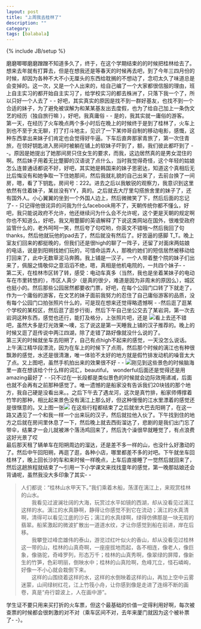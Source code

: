 ```yaml
---
layout: post
title: "上周我去桂林了"
description: ""
category: 
tags: [balabala]
---
```

{% include JB/setup %}




磨磨唧唧磨磨蹭蹭不知道多久了，终于，在这个学期结束的的时候把桂林给去了。想来去年就有打算去，但是在想我还是等春天的时候再去吧，到了今年三四月份的时候，却因为各种不大不小无厘头的东西给耽搁的不想动了，念叨太久了味道总是会变掉的。这一次，又是一个人出来的，给自己编了一个大家都很信服的理由，班上自主实习的都开始自主实习了，给学校实习的都去株洲了，只落下我一个了，所以只好一个人去了 - - 好吧，其实真实的原因是找不到一群好基友，也找不到一个合适的妹子，为了避免被误解为和某某基友出去度假，也为了给自己加上一条伪文艺的经历（独自旅行嘛 ），好吧，我真庸俗 - - 是的，我其实就一庸俗的游客。  
第一天，在经历了火车晚点两个多小时后在晚上的时候终于是到了桂林了，火车上到也不至于太无聊，打了打斗地主，见识了一下某帅哥自制的移动电影，感慨，这种东西拿出来妹子们肯定也会觉得好牛逼。下车后直奔那家青旅了，第一次住青旅，在领好钥匙进入房间时被躺在铺上的软妹子吓到了，额，我们彼此都吓到了 - -。原因是她提出了她那间房只住女生的要求，而我，这边居然真的是男女混住的啊。然后妹子用着无比蹩脚的汉语说了点什么，当时我觉得奇怪，这个年轻的姑娘怎么连普通话都说不好，好吧，其实她是韩国来的妹子思密达，知道这个真相后无比后悔没有和她争取一下住她那间，然后我就礼貌的自己出来了，去前台换了一间房，嗯，看了下钥匙，房间号：222。进去之后以我敏锐的观察力，我意识到这里依然有住着妹子，某丝没有YY，真的。之后就去大厅里勾搭旅舍里的妹子了，还有国外人。小心翼翼的坐到一个外国人边上，然后微微笑了下，然后后面的忘记了- - 只记得他很诧异的问我为什么facebook用不了，天朝传统你都不懂么，好吧，我只能说政府不允许，他还继续问为什么会不允许呢，这个更是天朝的规定啊你也不知道么，好吧，我又用蹩脚的英语解释了下说这类网站在国外，很难受政府监管什么的，老外呵呵一笑，然后夸了句哎哟，你英文不错哦～然后我回了句thanks，然后他就玩他的pad去了，然后就没有然后了。好苦逼的感脚 T_T。晚上室友们回来的都挺晚的，但我们还是很high的聊了一阵子，还留了对面床两姑娘的电话，说是到阳朔找她们玩的，可惜命运弄人，那晚约她们的短信居然被移动给打回来了，此中无数草泥马奔腾。我上铺是一汉子，一个人带着整个院的妹子们出来了，佩服之情敬仰之意滔滔不绝，嗯，真相是他机电院的，一共四个妹子- -    
第二天，在桂林市区转了转，感受：电动车真多（当然，我也是坐着某妹子的电动车在市里转悠的），市区人真少（是真的很少，难道是因为非周末的原因么），城区也挺小的。然后那些公园居然都要收门票，好吧，在每个公园门口转了下就走了，作为一个庸俗的游客，在文艺的妹子面前我努力的忍住了自己庸俗游客的品质，没有每个公园门口拍张照片什么的，可是现在想来还觉得略遗憾啊 - -然后逛了逛某个学校的某校区，然后逛了逛步行街，然后下午自己坐公交去了某岩洞，第一次去岩洞这种东西，感觉也还行，能打及格分，上张照片吧，还是
![](http://m2.img.libdd.com/farm4/2013/0706/11/7FDD2B644304C738E4AB8A98CED41D9F155EA4A7D245F_1280_720.jpg)看上去还不错吧，虽然大多是灯光效果～噢，忘了说这是第一天睡我上铺的汉子推荐的。晚上的时候又逛了逛传说中两江四湖，除了走错了路好像就没什么说的了。  
第三天的时候就坐车去阳朔了，自己有点high不起来的感觉，一天没怎么说话。上午漓江精华段漂流，因为在车上的时候下了点雨，然后那个时候的漓江也有种很飘渺的感觉，水还是很清澈，唯一体验不太好的地方就是假竹排发动机的噪音太大了点。又上图吧，虽然手机拍出来的效果很不好 - - ![](http://m1.img.libdd.com/farm5/2013/0706/11/C12E5834A417D96F49256A257E610BCEC89DFC5581006_1280_960.jpg)刚见到这些景色的时候脑海里一直在想该给个什么样的词汇，beautiful， wonderful后面还是觉得还是用 amazing最好了 - -只不过在一长段都是类似景色的时候就会边际效用递减，后面也就不会再有之前那种感觉了。唯一遗憾的是船家没有告诉我们20块钱的那个地方，我自己硬是没看出来。。之后下午去了遇龙河，这次是真竹排，船家师傅撑着竹竿的那种，相比起来景色没有漓江上那么好，但这种慢慢的江水里漂着的感觉还是很惬意的。又上图一张![](http://m2.img.libdd.com/farm4/2013/0706/11/95C855E5CA73E4912CFE99C5F49B687CB02179CB653B5_1280_960.jpg)
在这些行程都结束了之后就坐大巴去阳朔了，在这一路又遇见了一个和我一样一个出来玩的汉子，然后就拉他入伙了。下午找到住的地方之后就在房间里休息了一下，然后晚上就去西街溜达了，悲剧的是我们出门忘了带伞，结果才一会儿就被淋个落汤鸡回来了，然后洗个澡很早就睡觉了，有点浪费这好光景了哎  
最后那天租了辆单车在阳朔周边的溜达，还是差不多一样的山，也没什么好激动的了。然后中午回阳朔，再逛了逛，各种小店，哪里都差不多的对吧。下午就坐车回桂林了，晚上回长沙的车和来时候一样晚点，上车后直接睡了一觉然后就回来了，然后这趟旅程就结束了～引用一下小学课文来找找童年的感觉，第一晚那姑娘还会背诵呢，虽然我没大多印象了其实- -
>   人们都说：“桂林山水甲天下。”我们乘着木船，荡漾在漓江上，来观赏桂林的山水。  
>　　我看见过波澜壮阔的大海，玩赏过水平如镜的西湖，却从没看见过漓江这样的水。漓江的水真静啊，静得让你感觉不到它在流动；漓江的水真清啊，清得可以看见江底的沙石；漓江的水真绿啊，绿得仿佛那是一块无瑕的翡翠。船桨激起的微波扩散出一道道水纹，才让你感觉到船在前进，岸在后移。  
>　　我攀登过峰峦雄伟的泰山，游览过红叶似火的香山，却从没看见过桂林这一带的山，桂林的山真奇啊，一座座拔地而起，各不相连，像老人，像巨象，像骆驼，奇峰罗列，形态万千；桂林的山真秀啊，像翠绿的屏障，像新生的竹笋，色彩明丽，倒映水中；桂林的山真险啊，危峰兀立，怪石嶙峋，好像一不小心就会栽倒下来。  
>　　这样的山围绕着这样的水，这样的水倒映着这样的山，再加上空中云雾迷蒙，山间绿树红花，江上竹筏小舟，让你感到像是走进了连绵不断的画卷，真是“舟行碧波上，人在画中游”。

学生证不要只用来买打折的火车票，但这个最基础的价值一定得利用好啊，每次被查票的时候都会很刺激的对不对（乘车区间不对，去年来厦门就因为这个被补票了- -）。  
